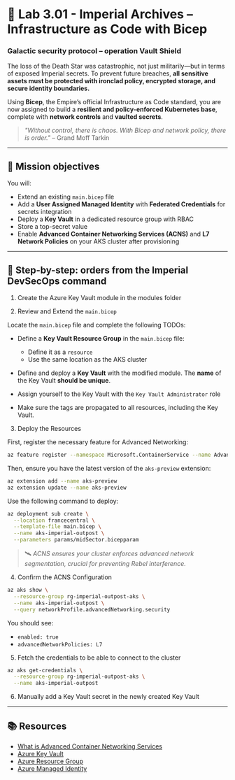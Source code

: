 # 🧱 Lab 3.01 - Imperial Archives – Infrastructure as Code with Bicep

### **Galactic security protocol – operation Vault Shield**

The loss of the Death Star was catastrophic, not just militarily—but in terms of exposed Imperial secrets. To prevent future breaches, **all sensitive assets must be protected with ironclad policy, encrypted storage, and secure identity boundaries.**

Using **Bicep**, the Empire’s official Infrastructure as Code standard, you are now assigned to build a **resilient and policy-enforced Kubernetes base**, complete with **network controls** and **vaulted secrets**.

> _"Without control, there is chaos. With Bicep and network policy, there is order."_ – Grand Moff Tarkin

---

## 🎯 Mission objectives

You will:

- Extend an existing `main.bicep` file
- Add a **User Assigned Managed Identity** with **Federated Credentials** for secrets integration
- Deploy a **Key Vault** in a dedicated resource group with RBAC
- Store a top-secret value
- Enable **Advanced Container Networking Services (ACNS)** and **L7 Network Policies** on your AKS cluster after provisioning

---

## 🧭 Step-by-step: orders from the Imperial DevSecOps command

1. Create the Azure Key Vault module in the modules folder

2.  Review and Extend the `main.bicep`

Locate the `main.bicep` file and complete the following TODOs:

- Define a **Key Vault Resource Group** in the `main.bicep` file:

  - Define it as a `resource`
  - Use the same location as the AKS cluster

- Define and deploy a **Key Vault** with the modified module. The **name** of the Key Vault **should be unique**.
- Assign yourself to the Key Vault with the `Key Vault Administrator` role
- Make sure the tags are propagated to all resources, including the Key Vault.

3.  Deploy the Resources

First, register the necessary feature for Advanced Networking:

```bash
az feature register --namespace Microsoft.ContainerService --name AdvancedNetworkingL7PolicyPreview
```

Then, ensure you have the latest version of the `aks-preview` extension:

```bash
az extension add --name aks-preview
az extension update --name aks-preview
```

Use the following command to deploy:

```bash
az deployment sub create \
  --location francecentral \
  --template-file main.bicep \
  --name aks-imperial-outpost \
  --parameters params/midSector.bicepparam
```

> 🛰️ _ACNS ensures your cluster enforces advanced network segmentation, crucial for preventing Rebel interference._

4.  Confirm the ACNS Configuration

```bash
az aks show \
  --resource-group rg-imperial-outpost-aks \
  --name aks-imperial-outpost \
  --query networkProfile.advancedNetworking.security
```

You should see:

- `enabled: true`
- `advancedNetworkPolicies: L7`

5. Fetch the credentials to be able to connect to the cluster

```bash
az aks get-credentials \
  --resource-group rg-imperial-outpost-aks \
  --name aks-imperial-outpost
```

6. Manually add a Key Vault secret in the newly created Key Vault

---

## 📚 Resources

- [What is Advanced Container Networking Services](https://learn.microsoft.com/en-us/azure/aks/advanced-container-networking-services-overview?tabs=cilium)
- [Azure Key Vault](https://learn.microsoft.com/en-us/azure/templates/microsoft.keyvault/vaults?pivots=deployment-language-bicep)
- [Azure Resource Group](https://learn.microsoft.com/en-us/azure/azure-resource-manager/bicep/create-resource-group)
- [Azure Managed Identity](https://learn.microsoft.com/en-us/azure/templates/microsoft.managedidentity/userassignedidentities?pivots=deployment-language-bicep)
